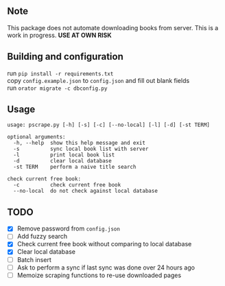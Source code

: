 ## Note

This package does not automate downloading books from server. This is a work in progress. **USE AT OWN RISK**

## Building and configuration

run `pip install -r requirements.txt`  
copy `config.example.json` to `config.json` and fill out blank fields  
run `orator migrate -c dbconfig.py`

## Usage

```
usage: pscrape.py [-h] [-s] [-c] [--no-local] [-l] [-d] [-st TERM]

optional arguments:
  -h, --help  show this help message and exit
  -s          sync local book list with server
  -l          print local book list
  -d          clear local database
  -st TERM    perform a naive title search

check current free book:
  -c          check current free book
  --no-local  do not check against local database
```

## TODO

- [x] Remove password from `config.json`
- [ ] Add fuzzy search
- [x] Check current free book without comparing to local database
- [x] Clear local database
- [ ] Batch insert
- [ ] Ask to perform a sync if last sync was done over 24 hours ago
- [ ] Memoize scraping functions to re-use downloaded pages
